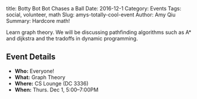title: Botty Bot Bot Chases a Ball
Date: 2016-12-1
Category: Events
Tags: social, volunteer, math
Slug: amys-totally-cool-event
Author: Amy Qiu
Summary: Hardcore math!

Learn graph theory. We will be discussing pathfinding algorithms such
as A* and dijkstra and the tradoffs in dynamic programming.

## Event Details ##

+ **Who:** Everyone!
+ **What:** Graph Theory
+ **Where:** CS Lounge (DC 3336)
+ **When:** Thurs. Dec 1, 5:00&ndash;7:00PM
